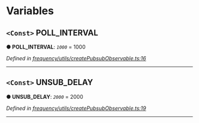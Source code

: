 

# Variables

<a id="poll_interval"></a>

## `<Const>` POLL_INTERVAL

**● POLL_INTERVAL**: *`1000`* = 1000

*Defined in [frequency/utils/createPubsubObservable.ts:16](https://github.com/paritytech/js-libs/blob/852e67c/packages/light.js/src/frequency/utils/createPubsubObservable.ts#L16)*

___
<a id="unsub_delay"></a>

## `<Const>` UNSUB_DELAY

**● UNSUB_DELAY**: *`2000`* = 2000

*Defined in [frequency/utils/createPubsubObservable.ts:19](https://github.com/paritytech/js-libs/blob/852e67c/packages/light.js/src/frequency/utils/createPubsubObservable.ts#L19)*

___

